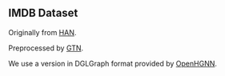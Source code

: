## IMDB Dataset

Originally from [HAN](https://github.com/Jhy1993/HAN).

Preprocessed by [GTN](https://github.com/seongjunyun/Graph_Transformer_Networks).

We use a version in DGLGraph format provided by [OpenHGNN](https://github.com/BUPT-GAMMA/OpenHGNN).
